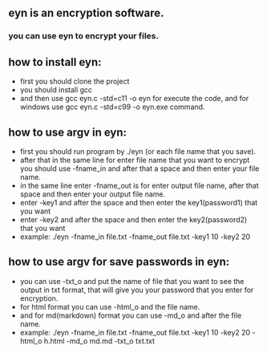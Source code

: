 ## eyn is an encryption software.
### you can use eyn to encrypt your files.

## how to install eyn:
* first you should clone the project
* you should install gcc
* and then use gcc eyn.c -std=c11 -o eyn for execute the code, and for windows use gcc eyn.c -std=c99 -o eyn.exe command.

## how to use argv in eyn:
* first you should run program by ./eyn (or each file name that you save).
* after that in the same line for enter file name that you want to encrypt you should use -fname_in and after that a space and then enter your file name.
* in the same line enter -fname_out is for enter output file name, after that space and then enter your output file name.
* enter -key1 and after the space and then enter the key1(password1) that you want
* enter -key2 and after the space and then enter the key2(password2) that you want
* example: ./eyn -fname_in file.txt -fname_out file.txt -key1 10 -key2 20

## how to use argv for save passwords in eyn:
* you can use -txt_o and put the name of file that you want to see the output in txt format, that will give you your password that you enter for encryption.
* for html format you can use -html_o and the file name.
* and for md(markdown) format you can use -md_o and after the file name.
* example: ./eyn -fname_in file.txt -fname_out file.txt -key1 10 -key2 20 -html_o h.html -md_o md.md -txt_o txt.txt
